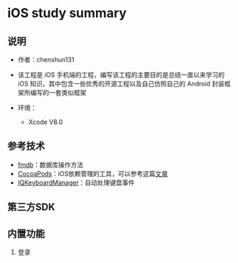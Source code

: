 # iOS study summary
## 说明

- 作者：chenshun131
- 该工程是 iOS 手机端的工程，编写该工程的主要目的是总结一直以来学习的 iOS 知识，其中包含一些优秀的开源工程以及自己仿照自己的 Android 封装框架所编写的一套类似框架

- 环境：
    - Xcode V8.0


## 参考技术
* [fmdb](https://github.com/ccgus/fmdb/)：数据库操作方法
* [CocoaPods](https://cocoapods.org/)：iOS依赖管理的工具，可以参考这篇[文章](http://blog.csdn.net/chenshun123/article/details/53837288)
* [IQKeyboardManager](https://github.com/hackiftekhar/IQKeyboardManager)：自动处理键盘事件


## 第三方SDK


## 内置功能
1. 登录

